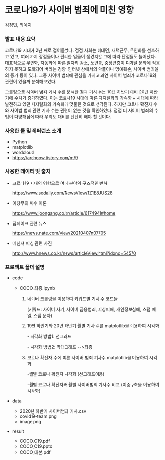 # 코로나19가 사이버 범죄에 미친 영향

김정민, 최예지



### 발표 내용 요약

코로나19 시대가 2년 째로 접어들었다. 점점 사회는 비대면, 재택근무, 무인화를 선호하고 있고, 여러 가지 장점들이나 편리한 일들이 생겼지만 그에 따라 단점들도 늘어났다. 대표적으로 무인화, 자동화에 따른 일자리 감소, 노년층, 중장년층이 디지털 문화에 적응하지 못하고 도태되어 버리는 경향, 인터넷 상에서의 악플이나 명예훼손, 사이버 범죄율의 증가 등이 있다. 그중 사이버 범죄에 관심을 가지고 과연 사이버 범죄가 코로나19와 관련이 있을까 분석해보았다.



크롤링으로 사이버 범죄 기사 수를 분석한 결과 기사 수는 19년 하반기 대비 20년 하반기에 수치가 증가하였다. 이는 코로나19 시대에 따른 디지털화의 가속화 + 시대에 따라 발전하고 있던 디지털화의 가속화가 맞물린 것으로 생각된다. 하지만 코로나 확진자 수와 사이범 범죄 관련 기사 수는 관련이 없는 것을 확인하였다. 점점 더 사이버 범죄의 수법이 다양해짐에 따라 우리도 대비를 단단히 해야 할 것이다. 



### 사용한 툴 및 레퍼런스 소개

- Python
- matplotlib
- wordcloud
- https://arehoow.tistory.com/m/9



### 사용한 데이터 및 출처

- 코로나19 시대의 영향으로 여러 분야의 구조적인 변화

   https://www.sedaily.com/NewsVIew/1Z1E8JUS28

- 이창무의 박수 이론

  https://www.joongang.co.kr/article/6174941#home

- 딥페이크 관련 뉴스

  https://news.nate.com/view/20210407n07705

- 메신져 피싱 관련 사진

  http://www.hnews.co.kr/news/articleView.html?idxno=54570



### 프로젝트 폴더 설명

- code

  - COCO_최종.ipynb

    1. 네이버 크롤링을 이용하여 키워드별 기사 수 코드들 

       (키워드: 사이버 사기, 사이버 금융범죄, 피싱피해, 개인정보침해, 스팸 메일, 스팸 문자)

    2. 19년 하반기와 20년 하반기 월별 기사 수를 matplotlib을 이용하여 시각화

        \- 시각화 방법1: 선그래프

        \- 시각화 방법2: 막대그래프 -->최종

    3. 코로나 확진자 수에 따른 사이버 범죄 기사수 matplotlib을 이용하여 시각화

       -월별 코로나 확진자 시각화 (선그래프이용)

       -월별 코로나 확진자와 월별 사이버범죄 기사수 비교 (이중 y축을 이용하여 시각화)

- data

  - 2020년 하반기 사이버범죄 기사.csv
  - covid19-team.png
  - image.png

- result

  - COCO_C19.pdf
  - COCO_C19.pptx
  - COCO_대본.pdf

